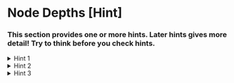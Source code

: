 # Node Depths [Hint]

### This section provides one or more hints. Later hints gives more detail! Try to think before you check hints.

<details>
  <summary>
  Hint 1
  </summary>
  
As obvious as it may seem, to solve this question, you'll have to figure out how to compute the depth of any given node; once you know how to do that, you can compute all of the depths and add them up to obtain the desired output.
</details>



<details>
  <summary>
    Hint 2
  </summary>
  
To compute the depth of a given node, you need infomration about its position in the tree. Can you pass this information down from the node's parent?
</details>



<details>
  <summary>
  Hint 3
  </summary>

The depth of any node in the tree is equal to the depth of its parent node plus 1. By starting at the root node whose depth is 0, you can pass down to every node in the tree its respective depth, and you can implement the algorithm that does this and that sums up all of the depths either recursively or iteratively.
</details>
